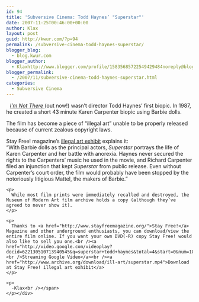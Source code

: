 ```yaml
---
id: 94
title: 'Subversive Cinema: Todd Haynes’ "Superstar"'
date: 2007-11-25T00:46:00+00:00
author: Klax
layout: post
guid: http://kwur.com/?p=94
permalink: /subversive-cinema-todd-haynes-superstar/
blogger_blog:
  - blog.kwur.com
blogger_author:
  - Klaxhttp://www.blogger.com/profile/15835685722549429484noreply@blogger.com
blogger_permalink:
  - /2007/11/subversive-cinema-todd-haynes-superstar.html
categories:
  - Subversive Cinema
---
```

<div class="pf-content">
  <p>
    <a onblur="try {parent.deselectBloggerImageGracefully();} catch(e) {}" href="http://www.kwur.com/blog/uploaded_images/119048896_9af632d66b_o-733470.jpg"><img style="margin: 0pt 10px 10px 0pt; float: left; cursor: pointer;" src="http://www.kwur.com/blog/uploaded_images/119048896_9af632d66b_o-733468.jpg" alt="" border="0" /></a><a href="http://en.wikipedia.org/wiki/I%27m_Not_There"><span style="font-style: italic;">I’m Not There</span> </a>(out now!) wasn’t director Todd Haynes’ first biopic. In 1987, he created a short 43 minute Karen Carpenter biopic using Barbie dolls.
  </p>
  
  <p>
    The film has become a piece of “illegal art” unable to be properly released because of current zealous copyright laws.
  </p>
  
  <p>
    Stay Free! magazine’s <a href="http://www.illegal-art.org/">illegal art exhibit</a> explains it:<br />“<span class="main">With Barbie dolls as the principal actors, <i>Superstar</i> portrays the life of Karen Carpenter and her battle with anorexia. Haynes never secured the rights to the Carpenters’ music he used in the movie, and Richard Carpenter filed an injunction that kept <i>Superstar</i> from public release. Even without Carpenter’s court order, the film would probably have been stopped by the notoriously litigious Mattel, the makers of Barbie.”</p> 
    
    <p>
      While most film prints were immediately recalled and destroyed, the Museum of Modern Art film archive holds a copy (although they’ve agreed to never show it).
    </p>
    
    <p>
      Thanks to <a href="http://www.stayfreemagazine.org/">Stay Free!</a> Magazine and other underground enthusiasts, you can download/view the entire film online. If you want your own DVD(-R) copy Stay Free! would also like to sell you one.<br /><a href="http://video.google.com/videoplay?docid=622130510713940545&q=superstar+todd+haynes&total=4&start=0&num=10&so=0&type=search&plindex=0"><br />Streaming Google Video</a><br /><a href="http://www.archive.org/download/ill-art/superstar.mp4">Download at Stay Free! illegal art exhibit</a>
    </p>
    
    <p>
      -Klax<br /></span>
    </p></div>